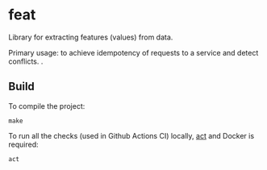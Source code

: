 # feat

Library for extracting features (values) from data.

Primary usage: to achieve idempotency of requests to a service and detect conflicts. .

## Build

To compile the project:

    make

To run all the checks (used in Github Actions CI) locally, [act](https://github.com/nektos/act) and Docker is required:

    act
